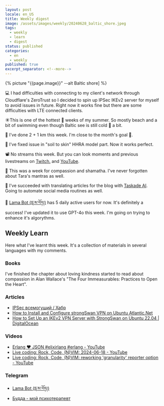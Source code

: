 ```yaml
---
layout: post
locale: en_US
title: Weekly digest
image: /assets/images/weekly/20240628_baltic_shore.jpeg
tags:
  - weekly
  - learn
  - digest
status: published
categories:
  - en
  - weekly
published: true
excerpt_separator: <!--more-->
---
```

{% picture "{{page.image}}" --alt Baltic shore] %}

💻 I had difficulties with connecting to my client's network through Cloudflare's ZeroTrust so I decided to spin up IPSec IKEv2 server for myself to avoid issues in future. Right now it works fine but there are some difficulties with LTE connected clients. 

☀️This is one of the hottest 🥵 weeks of my summer. So mostly beach and a bit of swimming even though Baltic see is still cold 🥶 a bit.

🏃 I've done 2 + 1 km this week. I'm close to the month's goal 🎯.

🔬 I've fixed issue in "soil to skin" HHRA model part. Now it works perfect.

📽️ No streams this week. But you can look moments and previous livestreams on [Twitch.](https://www.twitch.tv/war1and) and [YouTube](https://www.youtube.com/playlist?list=PLX764RemXwZZ_XfWfV8tq1PvoM4Ebcdo8).

🪷 This was a week for compassion and shamatha. I've never forgotten about Tara's mantras as well.

🤖 I've succeeded with translating articles for the blog with [Taskade AI](https://www.taskade.com/?via=t0hashvein). Going to automate social media routines as well.

 📿 [Lama Bot (དླ་མ་བོཏ།)](https://t.me/compassion_lama_bot) has 5 daily active users for now. It's definitely a success! I've updated it to use GPT-4o this week. I'm going on trying to enhance it's algorythms.

<!--more-->

## Weekly Learn
Here what I've learnt this week. It's a collection of materials  in several languages with my comments.

### Books
I've  finished the chapter about loving kindness started to read about compassion in Alan Wallace's "The Four Immeasurables: Practices to Open the Heart".

### Articles
- [IPSec всемогущий / Хабр](https://habr.com/ru/articles/504484/)
- [How to Install and Configure strongSwan VPN on Ubuntu Atlantic.Net](https://www.atlantic.net/vps-hosting/how-to-install-and-configure-strongswan-vpn-on-ubuntu/)
- [How to Set Up an IKEv2 VPN Server with StrongSwan on Ubuntu 22.04 | DigitalOcean](https://www.digitalocean.com/community/tutorials/how-to-set-up-an-ikev2-vpn-server-with-strongswan-on-ubuntu-22-04)

### Videos
- [Erlang ❤️ JSON #elixirlang #erlang - YouTube](https://youtube.com/shorts/X7A58ELGUbc?si=4CmWZs3r9ZcbZb40)
- [Live coding: Rock, Code, (N)VIM: 2024-06-18 - YouTube](https://www.youtube.com/watch?v=m-FDUDo8AVA&list=PLX764RemXwZZ_XfWfV8tq1PvoM4Ebcdo8&pp=gAQBiAQB)
- [Live coding: Rock, Code, (N)VIM: reworking 'granularity' reporter option - YouTube](https://www.youtube.com/watch?v=JGcJyUZOb00&list=PLX764RemXwZblsH7TJqUoFyYpR3vILORk&pp=gAQBiAQB)

### Telegram
- [Lama Bot (དླ་མ་བོཏ།)](https://t.me/compassion_lama_bot)
- [Будда - мой психотерапевт](https://t.me/Buddha_is_my_theropist_ru)

